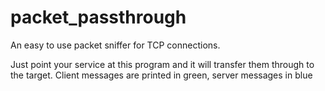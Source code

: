 # packet_passthrough
An easy to use packet sniffer for TCP connections.

Just point your service at this program and it will transfer them through to the target. 
Client messages are printed in green, server messages in blue
